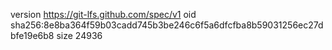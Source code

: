 version https://git-lfs.github.com/spec/v1
oid sha256:8e8ba364f59b03cadd745b3be246c6f5a6dfcfba8b59031256ec27dbfe19e6b8
size 24936
